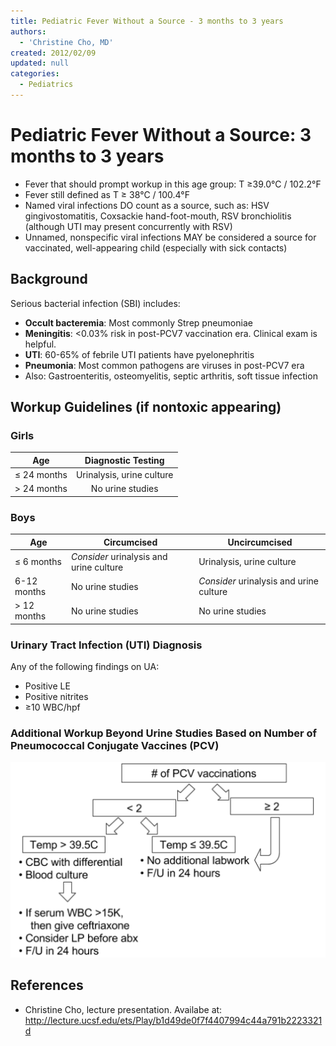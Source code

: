 ```yaml
---
title: Pediatric Fever Without a Source - 3 months to 3 years
authors:
  - 'Christine Cho, MD'
created: 2012/02/09
updated: null
categories:
  - Pediatrics
---
```


# Pediatric Fever Without a Source: 3 months to 3 years

- Fever that should prompt workup in this age group: T &ge;39.0&deg;C / 102.2&deg;F
- Fever still defined as T &ge; 38&deg;C / 100.4&deg;F
- Named viral infections DO count as a source, such as: HSV gingivostomatitis, Coxsackie hand-foot-mouth, RSV bronchiolitis (although UTI may present concurrently with RSV)
- Unnamed, nonspecific viral infections MAY be considered a source for vaccinated, well-appearing child (especially with sick contacts)

## Background

Serious bacterial infection (SBI) includes:

- **Occult bacteremia**: Most commonly Strep pneumoniae
- **Meningitis**: &lt;0.03% risk in post-PCV7 vaccination era. Clinical exam is helpful.
- **UTI**: 60-65% of febrile UTI patients have pyelonephritis
- **Pneumonia**: Most common pathogens are viruses in post-PCV7 era
- Also: Gastroenteritis, osteomyelitis, septic arthritis, soft tissue infection

## Workup Guidelines (if nontoxic appearing)

### Girls

| Age                 | Diagnostic Testing                |
| :-----------------: | :-------------------------------: |
| ≤ 24 months         | Urinalysis, urine culture         |
| > 24 months         | No urine studies                  |

### Boys

| Age            | Circumcised                             | Uncircumcised                           |
| -------------- | --------------------------------------- | --------------------------------------- |
| &le; 6 months  | _Consider_ urinalysis and urine culture | Urinalysis, urine culture               |
| 6-12 months    | No urine studies                        | _Consider_ urinalysis and urine culture |
| &gt; 12 months | No urine studies                        | No urine studies                        |

### Urinary Tract Infection (UTI) Diagnosis

Any of the following findings on UA:

- Positive LE
- Positive nitrites
- ≥10 WBC/hpf

### Additional Workup Beyond Urine Studies Based on Number of Pneumococcal Conjugate Vaccines (PCV)

![Workup relative to number of pneumococcal conjugate vaccines](media/pediatric-fever-over-three-months_image-1.png)

## References

- Christine Cho, lecture presentation. Availabe at: http://lecture.ucsf.edu/ets/Play/b1d49de0f7f4407994c44a791b2223321d
